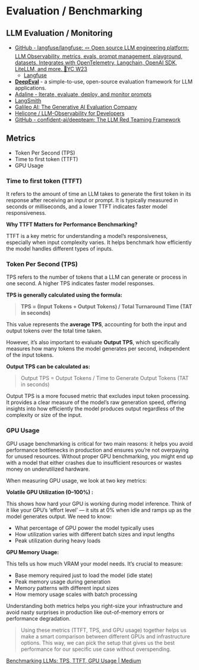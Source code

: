 # Evaluation / Benchmarking

## LLM Evaluation / Monitoring

- [GitHub - langfuse/langfuse: 🪢 Open source LLM engineering platform: LLM Observability, metrics, evals, prompt management, playground, datasets. Integrates with OpenTelemetry, Langchain, OpenAI SDK, LiteLLM, and more. 🍊YC W23](https://github.com/langfuse/langfuse)
	- [Langfuse](https://langfuse.com/)
- [**DeepEval**](https://github.com/confident-ai/deepeval) - a simple-to-use, open-source evaluation framework for LLM applications.
- [Adaline - Iterate, evaluate, deploy, and monitor prompts](https://www.adaline.ai/)
- [LangSmith](https://www.langchain.com/langsmith)
- [Galileo AI: The Generative AI Evaluation Company](https://galileo.ai/)
- [Helicone / LLM-Observability for Developers](https://www.helicone.ai/)
- [GitHub - confident-ai/deepteam: The LLM Red Teaming Framework](https://github.com/confident-ai/deepteam)

## Metrics

- Token Per Second (TPS)
- Time to first token (TTFT)
- GPU Usage

### Time to first token (TTFT)

It refers to the amount of time an LLM takes to generate the first token in its response after receiving an input or prompt. It is typically measured in seconds or milliseconds, and a lower TTFT indicates faster model responsiveness.

**Why TTFT Matters for Performance Benchmarking?**

TTFT is a key metric for understanding a model’s responsiveness, especially when input complexity varies. It helps benchmark how efficiently the model handles different types of inputs.

### Token Per Second (TPS)

TPS refers to the number of tokens that a LLM can generate or process in one second. A higher TPS indicates faster model responses.

**TPS is generally calculated using the formula:**

> **TPS = (Input Tokens + Output Tokens) / Total Turnaround Time (TAT in seconds)**

This value represents the **average TPS**, accounting for both the input and output tokens over the total time taken.

However, it’s also important to evaluate **Output TPS**, which specifically measures how many tokens the model generates per second, independent of the input tokens.

**Output TPS can be calculated as:**

> Output TPS = Output Tokens / Time to Generate Output Tokens (TAT in seconds)

Output TPS is a more focused metric that excludes input token processing. It provides a clear measure of the model’s raw generation speed, offering insights into how efficiently the model produces output regardless of the complexity or size of the input.

### GPU Usage

GPU usage benchmarking is critical for two main reasons: it helps you avoid performance bottlenecks in production and ensures you’re not overpaying for unused resources. Without proper GPU benchmarking, you might end up with a model that either crashes due to insufficient resources or wastes money on underutilized hardware.

When measuring GPU usage, we look at two key metrics:

**Volatile GPU Utilization (0–100%) :**

This shows how hard your GPU is working during model inference. Think of it like your GPU’s ‘effort level’ — it sits at 0% when idle and ramps up as the model generates output. We need to know:

- What percentage of GPU power the model typically uses
- How utilization varies with different batch sizes and input lengths
- Peak utilization during heavy loads

**GPU Memory Usage:**

This tells us how much VRAM your model needs. It’s crucial to measure:

- Base memory required just to load the model (idle state)
- Peak memory usage during generation
- Memory patterns with different input sizes
- How memory usage scales with batch processing

Understanding both metrics helps you right-size your infrastructure and avoid nasty surprises in production like out-of-memory errors or performance degradation.

> Using these metrics (TTFT, TPS, and GPU usage) together helps us make a smart comparison between different GPUs and infrastructure options. This way, we can pick the setup that gives us the best performance for our specific use case without overspending.

[Benchmarking LLMs: TPS, TTFT, GPU Usage \| Medium](https://rumn.medium.com/benchmarking-llm-performance-token-per-second-tps-time-to-first-token-ttft-and-gpu-usage-8c50ee8387fa)
